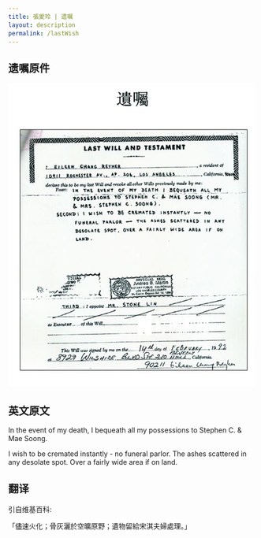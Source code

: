 ```yaml
---
title: 張愛玲 | 遗嘱
layout: description
permalink: /lastWish
---
```


## 遗嘱原件

![](/assets/LastWish.jpg)


## 英文原文

In the event of my death, I bequeath all my possessions to Stephen C. & Mae Soong. 

I wish to be cremated instantly - no funeral parlor. The ashes scattered in any desolate spot. Over a fairly wide area if on land. 

## 翻译

引自维基百科:

「儘速火化；骨灰灑於空曠原野；遺物留給宋淇夫婦處理。」